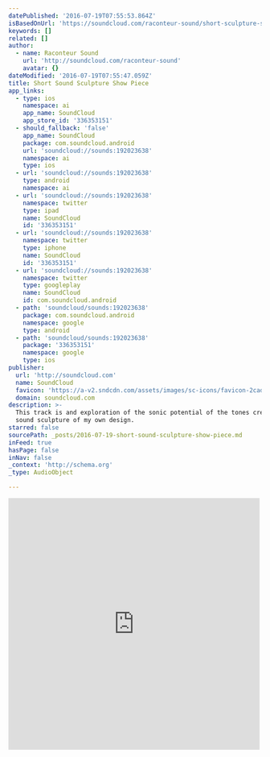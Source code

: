 ```yaml
---
datePublished: '2016-07-19T07:55:53.864Z'
isBasedOnUrl: 'https://soundcloud.com/raconteur-sound/short-sculpture-show-piece-150218'
keywords: []
related: []
author:
  - name: Raconteur Sound
    url: 'http://soundcloud.com/raconteur-sound'
    avatar: {}
dateModified: '2016-07-19T07:55:47.059Z'
title: Short Sound Sculpture Show Piece
app_links:
  - type: ios
    namespace: ai
    app_name: SoundCloud
    app_store_id: '336353151'
  - should_fallback: 'false'
    app_name: SoundCloud
    package: com.soundcloud.android
    url: 'soundcloud://sounds:192023638'
    namespace: ai
    type: ios
  - url: 'soundcloud://sounds:192023638'
    type: android
    namespace: ai
  - url: 'soundcloud://sounds:192023638'
    namespace: twitter
    type: ipad
    name: SoundCloud
    id: '336353151'
  - url: 'soundcloud://sounds:192023638'
    namespace: twitter
    type: iphone
    name: SoundCloud
    id: '336353151'
  - url: 'soundcloud://sounds:192023638'
    namespace: twitter
    type: googleplay
    name: SoundCloud
    id: com.soundcloud.android
  - path: 'soundcloud/sounds:192023638'
    package: com.soundcloud.android
    namespace: google
    type: android
  - path: 'soundcloud/sounds:192023638'
    package: '336353151'
    namespace: google
    type: ios
publisher:
  url: 'http://soundcloud.com'
  name: SoundCloud
  favicon: 'https://a-v2.sndcdn.com/assets/images/sc-icons/favicon-2cadd14b.ico'
  domain: soundcloud.com
description: >-
  This track is and exploration of the sonic potential of the tones created by a
  sound sculpture of my own design.
starred: false
sourcePath: _posts/2016-07-19-short-sound-sculpture-show-piece.md
inFeed: true
hasPage: false
inNav: false
_context: 'http://schema.org'
_type: AudioObject

---
```

<iframe src="https://cdn.embedly.com/widgets/media.html?src=https%3A%2F%2Fw.soundcloud.com%2Fplayer%2F%3Fvisual%3Dtrue%26url%3Dhttp%253A%252F%252Fapi.soundcloud.com%252Ftracks%252F192023638%26show_artwork%3Dtrue&amp;url=https%3A%2F%2Fsoundcloud.com%2Fraconteur-sound%2Fshort-sculpture-show-piece-150218&amp;image=http%3A%2F%2Fi1.sndcdn.com%2Fartworks-000107344761-w5i3aj-t500x500.jpg&amp;key=b7d04c9b404c499eba89ee7072e1c4f7&amp;type=text%2Fhtml&amp;schema=soundcloud" width="500" height="500" scrolling="no" frameborder="0" allowfullscreen="" style=""></iframe>